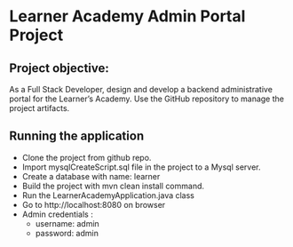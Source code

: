 # Learner Academy Admin Portal Project

## Project objective:

As a Full Stack Developer, design and develop a backend administrative portal for the Learner’s Academy. Use the GitHub repository to manage the project artifacts.

## Running the application
* Clone the project from github repo.
* Import mysqlCreateScript.sql file in the project to a Mysql server.
* Create a database with name: learner
* Build the project with mvn clean install command.
* Run the LearnerAcademyApplication.java class
* Go to http://localhost:8080 on browser
* Admin credentials :
  * username: admin
  * password: admin
